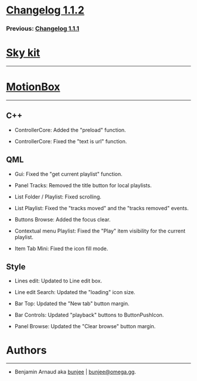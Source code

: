 # [Changelog 1.1.2](http://omega.gg/MotionBox/changes/1.1.2.html)

### Previous: [Changelog 1.1.1](1.1.1.html)

# [Sky kit](http://omega.gg/Sky)
---

# [MotionBox](http://omega.gg/MotionBox)
---

## C++

- ControllerCore: Added the "preload" function.

- ControllerCore: Fixed the "text is url" function.


## QML

- Gui: Fixed the "get current playlist" function.

- Panel Tracks: Removed the title button for local playlists.

- List Folder / Playlist: Fixed scrolling.

- List Playlist: Fixed the "tracks moved" and the "tracks removed" events.

- Buttons Browse: Added the focus clear.

- Contextual menu Playlist: Fixed the "Play" item visibility for the current playlist.

- Item Tab Mini: Fixed the icon fill mode.


## Style

- Lines edit: Updated to Line edit box.

- Line edit Search: Updated the "loading" icon size.

- Bar Top: Updated the "New tab" button margin.

- Bar Controls: Updated "playback" buttons to ButtonPushIcon.

- Panel Browse: Updated the "Clear browse" button margin.


# Authors
---

- Benjamin Arnaud aka [bunjee](http://bunjee.me) | <bunjee@omega.gg>.
